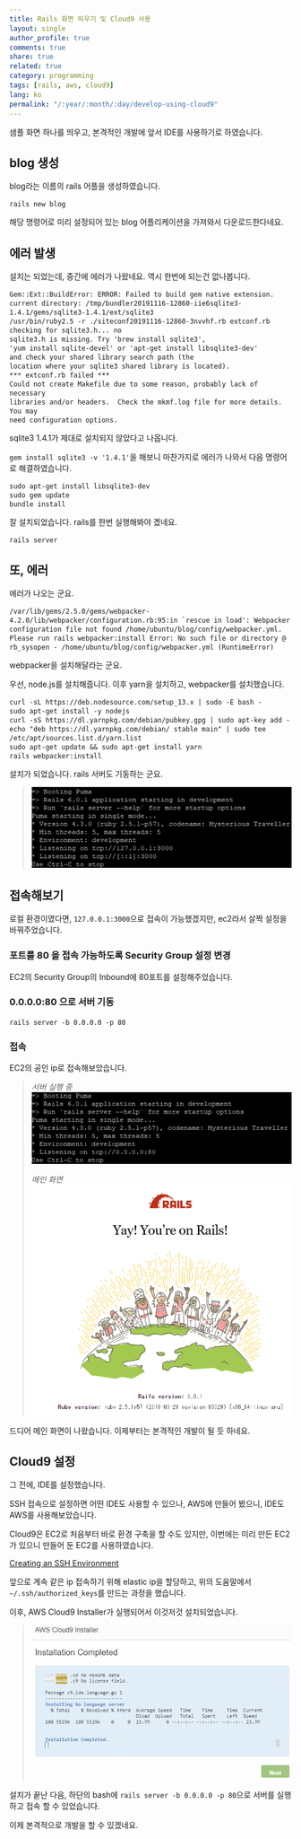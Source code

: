 ```yaml
---
title: Rails 화면 띄우기 및 Cloud9 사용
layout: single
author_profile: true
comments: true
share: true
related: true
category: programming
tags: [rails, aws, cloud9]
lang: ko
permalink: "/:year/:month/:day/develop-using-cloud9"
---
```


샘플 화면 하나를 띄우고, 본격적인 개발에 앞서 IDE를 사용하기로 하였습니다.

## blog 생성

blog라는 이름의 rails 어플을 생성하였습니다.
```
rails new blog
```
해당 명령어로 미리 설정되어 있는 blog 어플리케이션을 가져와서 다운로드한다네요.


## 에러 발생

설치는 되었는데, 중간에 에러가 나왔네요. 역시 한번에 되는건 없나봅니다.

```
Gem::Ext::BuildError: ERROR: Failed to build gem native extension.
current directory: /tmp/bundler20191116-12860-iie6sqlite3-1.4.1/gems/sqlite3-1.4.1/ext/sqlite3
/usr/bin/ruby2.5 -r ./siteconf20191116-12860-3nvvhf.rb extconf.rb
checking for sqlite3.h... no
sqlite3.h is missing. Try 'brew install sqlite3',
'yum install sqlite-devel' or 'apt-get install libsqlite3-dev'
and check your shared library search path (the
location where your sqlite3 shared library is located).
*** extconf.rb failed ***
Could not create Makefile due to some reason, probably lack of necessary
libraries and/or headers.  Check the mkmf.log file for more details.  You may
need configuration options.
```

sqlite3 1.4.1가 제대로 설치되지 않았다고 나옵니다.

`gem install sqlite3 -v '1.4.1'`을 해보니 마찬가지로 에러가 나와서 다음 명령어로 해결하였습니다.

```
sudo apt-get install libsqlite3-dev
sudo gem update
bundle install
```

잘 설치되었습니다. rails를 한번 실행해봐야 곘네요.

```
rails server
```

## 또, 에러

에러가 나오는 군요.

```
/var/lib/gems/2.5.0/gems/webpacker-4.2.0/lib/webpacker/configuration.rb:95:in `rescue in load': Webpacker configuration file not found /home/ubuntu/blog/config/webpacker.yml.
Please run rails webpacker:install Error: No such file or directory @ rb_sysopen - /home/ubuntu/blog/config/webpacker.yml (RuntimeError)
```

webpacker을 설치해달라는 군요.

우선, node.js를 설치해줍니다. 이후 yarn을 설치하고, webpacker를 설치했습니다.

```
curl -sL https://deb.nodesource.com/setup_13.x | sudo -E bash -
sudo apt-get install -y nodejs
curl -sS https://dl.yarnpkg.com/debian/pubkey.gpg | sudo apt-key add -
echo "deb https://dl.yarnpkg.com/debian/ stable main" | sudo tee /etc/apt/sources.list.d/yarn.list
sudo apt-get update && sudo apt-get install yarn
rails webpacker:install
```

설치가 되었습니다. rails 서버도 기동하는 군요.

> ![rails server](\assets\images\2019-11-16-develop-using-cloud9\rails-server.png)

## 접속해보기

로컬 환경이였다면, `127.0.0.1:3000`으로 접속이 가능했겠지만, ec2라서 살짝 설정을 바꿔주었습니다.

### 포트를 80 을 접속 가능하도록 Security Group 설정 변경

EC2의 Security Group의 Inbound에 80포트를 설정해주었습니다.

### 0.0.0.0:80 으로 서버 기동

```
rails server -b 0.0.0.0 -p 80
```

### 접속

EC2의 공인 ip로 접속해보았습니다.

> *서버 실행 중*
> ![rails server -b 0.0.0.0 -p 80](\assets\images\2019-11-16-develop-using-cloud9\rails-server-80.png)
>
> *메인 화면*
> ![main page](\assets\images\2019-11-16-develop-using-cloud9\success.png)

드디어 메인 화면이 나왔습니다. 이제부터는 본격적인 개발이 될 듯 하네요.

## Cloud9 설정

그 전에, IDE를 설정했습니다.

SSH 접속으로 설정하면 어떤 IDE도 사용할 수 있으나, AWS에 만들어 봤으니, IDE도 AWS를 사용해보았습니다.

Cloud9은 EC2로 처음부터 바로 환경 구축을 할 수도 있지만, 이번에는 미리 만든 EC2가 있으니 만들어 둔 EC2를 사용하였습니다.

[Creating an SSH Environment](https://docs.aws.amazon.com/ko_kr/cloud9/latest/user-guide/create-environment-ssh.html)

앞으로 계속 같은 ip 접속하기 위해 elastic ip을 할당하고, 위의 도움말에서 `~/.ssh/authorized_keys`를 만드는 과정을 했습니다.

이후, AWS Cloud9 Installer가 실행되어서 이것저것 설치되었습니다.

> ![AWS Cloud9 Installer](\assets\images\2019-11-16-develop-using-cloud9\AWS-Cloud9-Installer.png)

설치가 끝난 다음, 하단의 bash에 `rails server -b 0.0.0.0 -p 80`으로 서버를 실행하고 접속 할 수 있었습니다.

이제 본격적으로 개발을 할 수 있겠네요.
